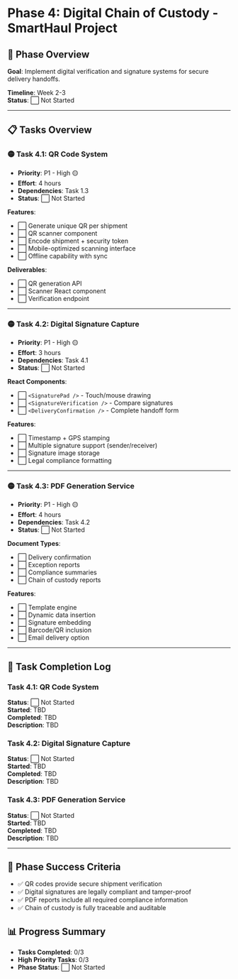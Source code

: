 # Phase 4: Digital Chain of Custody - SmartHaul Project

## 🎯 Phase Overview
**Goal**: Implement digital verification and signature systems for secure delivery handoffs.

**Timeline**: Week 2-3  
**Status**: ⬜ Not Started

---

## 📋 Tasks Overview

### 🟡 Task 4.1: QR Code System
- **Priority**: P1 - High 🟡
- **Effort**: 4 hours
- **Dependencies**: Task 1.3
- **Status**: ⬜ Not Started

**Features**:
- ⬜ Generate unique QR per shipment
- ⬜ QR scanner component
- ⬜ Encode shipment + security token
- ⬜ Mobile-optimized scanning interface
- ⬜ Offline capability with sync

**Deliverables**:
- ⬜ QR generation API
- ⬜ Scanner React component
- ⬜ Verification endpoint

---

### 🟡 Task 4.2: Digital Signature Capture
- **Priority**: P1 - High 🟡
- **Effort**: 3 hours
- **Dependencies**: Task 4.1
- **Status**: ⬜ Not Started

**React Components**:
- ⬜ `<SignaturePad />` - Touch/mouse drawing
- ⬜ `<SignatureVerification />` - Compare signatures
- ⬜ `<DeliveryConfirmation />` - Complete handoff form

**Features**:
- ⬜ Timestamp + GPS stamping
- ⬜ Multiple signature support (sender/receiver)
- ⬜ Signature image storage
- ⬜ Legal compliance formatting

---

### 🟡 Task 4.3: PDF Generation Service
- **Priority**: P1 - High 🟡
- **Effort**: 4 hours
- **Dependencies**: Task 4.2
- **Status**: ⬜ Not Started

**Document Types**:
- ⬜ Delivery confirmation
- ⬜ Exception reports
- ⬜ Compliance summaries
- ⬜ Chain of custody reports

**Features**:
- ⬜ Template engine
- ⬜ Dynamic data insertion
- ⬜ Signature embedding
- ⬜ Barcode/QR inclusion
- ⬜ Email delivery option

---

## 📝 Task Completion Log

### Task 4.1: QR Code System
**Status**: ⬜ Not Started  
**Started**: TBD  
**Completed**: TBD  
**Description**: TBD

### Task 4.2: Digital Signature Capture
**Status**: ⬜ Not Started  
**Started**: TBD  
**Completed**: TBD  
**Description**: TBD

### Task 4.3: PDF Generation Service
**Status**: ⬜ Not Started  
**Started**: TBD  
**Completed**: TBD  
**Description**: TBD

---

## 🎯 Phase Success Criteria
- ✅ QR codes provide secure shipment verification
- ✅ Digital signatures are legally compliant and tamper-proof
- ✅ PDF reports include all required compliance information
- ✅ Chain of custody is fully traceable and auditable

## 📊 Progress Summary
- **Tasks Completed**: 0/3
- **High Priority Tasks**: 0/3
- **Phase Status**: ⬜ Not Started 